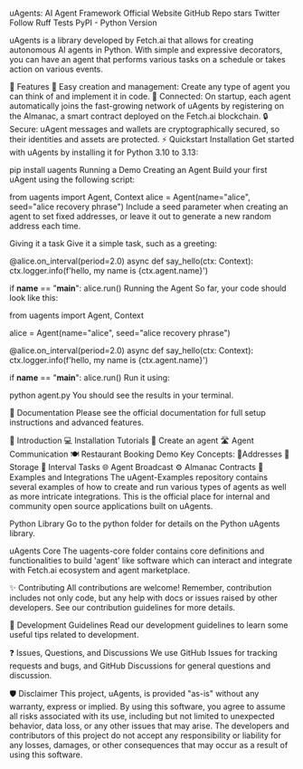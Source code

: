 uAgents: AI Agent Framework
Official Website GitHub Repo stars Twitter Follow Ruff Tests PyPI - Python Version

uAgents is a library developed by Fetch.ai that allows for creating autonomous AI agents in Python. With simple and expressive decorators, you can have an agent that performs various tasks on a schedule or takes action on various events.

🚀 Features
🤖 Easy creation and management: Create any type of agent you can think of and implement it in code.
🔗 Connected: On startup, each agent automatically joins the fast-growing network of uAgents by registering on the Almanac, a smart contract deployed on the Fetch.ai blockchain.
🔒 Secure: uAgent messages and wallets are cryptographically secured, so their identities and assets are protected.
⚡ Quickstart
Installation
Get started with uAgents by installing it for Python 3.10 to 3.13:

pip install uagents
Running a Demo
Creating an Agent
Build your first uAgent using the following script:

from uagents import Agent, Context
alice = Agent(name="alice", seed="alice recovery phrase")
Include a seed parameter when creating an agent to set fixed addresses, or leave it out to generate a new random address each time.

Giving it a task
Give it a simple task, such as a greeting:

@alice.on_interval(period=2.0)
async def say_hello(ctx: Context):
    ctx.logger.info(f'hello, my name is {ctx.agent.name}')

if __name__ == "__main__":
    alice.run()
Running the Agent
So far, your code should look like this:

from uagents import Agent, Context

alice = Agent(name="alice", seed="alice recovery phrase")

@alice.on_interval(period=2.0)
async def say_hello(ctx: Context):
    ctx.logger.info(f'hello, my name is {ctx.agent.name}')

if __name__ == "__main__":
    alice.run()
Run it using:

python agent.py
You should see the results in your terminal.

📖 Documentation
Please see the official documentation for full setup instructions and advanced features.

👋 Introduction
💻 Installation
Tutorials
🤖 Create an agent
🛣️ Agent Communication
🍽️ Restaurant Booking Demo
Key Concepts:
📍Addresses
💾 Storage
📝 Interval Tasks
🌐 Agent Broadcast
⚙️ Almanac Contracts
🌱 Examples and Integrations
The uAgent-Examples repository contains several examples of how to create and run various types of agents as well as more intricate integrations. This is the official place for internal and community open source applications built on uAgents.

Python Library
Go to the python folder for details on the Python uAgents library.

uAgents Core
The uagents-core folder contains core definitions and functionalities to build 'agent' like software which can interact and integrate with Fetch.ai ecosystem and agent marketplace.

✨ Contributing
All contributions are welcome! Remember, contribution includes not only code, but any help with docs or issues raised by other developers. See our contribution guidelines for more details.

📄 Development Guidelines
Read our development guidelines to learn some useful tips related to development.

❓ Issues, Questions, and Discussions
We use GitHub Issues for tracking requests and bugs, and GitHub Discussions for general questions and discussion.

🛡 Disclaimer
This project, uAgents, is provided "as-is" without any warranty, express or implied. By using this software, you agree to assume all risks associated with its use, including but not limited to unexpected behavior, data loss, or any other issues that may arise. The developers and contributors of this project do not accept any responsibility or liability for any losses, damages, or other consequences that may occur as a result of using this software.

